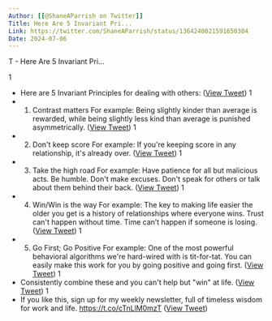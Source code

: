 ```yaml
---
Author: [[@ShaneAParrish on Twitter]]
Title: Here Are 5 Invariant Pri...
Link: https://twitter.com/ShaneAParrish/status/1364240021591650304
Date: 2024-07-06
---
```

T - Here Are 5 Invariant Pri...

1
- Here are 5 Invariant Principles for dealing with others: ([View Tweet](https://twitter.com/ShaneAParrish/status/1364240021591650304))
1
- 1. Contrast matters
  For example: Being slightly kinder than average is rewarded, while being slightly less kind than average is punished asymmetrically. ([View Tweet](https://twitter.com/ShaneAParrish/status/1364240022585671681))
1
- 2. Don't keep score
  For example: If you're keeping score in any relationship, it's already over. ([View Tweet](https://twitter.com/ShaneAParrish/status/1364240023663636485))
1
- 3. Take the high road
  For example: Have patience for all but malicious acts. Be humble. Don't make excuses. Don't speak for others or talk about them behind their back. ([View Tweet](https://twitter.com/ShaneAParrish/status/1364240024695414792))
1
- 4. Win/Win is the way
  For example: The key to making life easier the older you get is a history of relationships where everyone wins. 
  Trust can't happen without time. Time can’t happen if someone is losing. ([View Tweet](https://twitter.com/ShaneAParrish/status/1364240025739755524))
1
- 5. Go First; Go Positive
  For example: One of the most powerful behavioral algorithms we're hard-wired with is tit-for-tat. 
  You can easily make this work for you by going positive and going first. ([View Tweet](https://twitter.com/ShaneAParrish/status/1364240026792570882))
1
- Consistently combine these and you can't help but "win" at life. ([View Tweet](https://twitter.com/ShaneAParrish/status/1364240027883106307))
1
- If you like this, sign up for my weekly newsletter, full of timeless wisdom for work and life. 
  https://t.co/cTnLlM0mzT ([View Tweet](https://twitter.com/ShaneAParrish/status/1364240028822560770))
